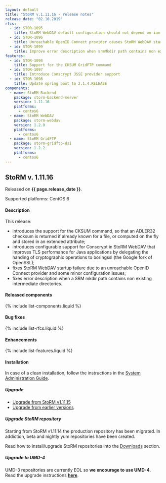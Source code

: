 ```yaml
---
layout: default
title: "StoRM v.1.11.16 - release notes"
release_date: "02.10.2019"
rfcs:
  - id: STOR-1095
    title: StoRM WebDAV default configuration should not depend on iam-test.indigo-datacloud.eu
  - id: STOR-1096
    title: Unreachable OpenID Connect provider causes StoRM WebDAV startup failure
  - id: STOR-1099
    title: Improve error description when srmMkdir path contains non existing intermediate directories
features:
  - id: STOR-1094
    title: Support for the CKSUM GridFTP command
  - id: STOR-1097
    title: Introduce Conscrypt JSSE provider support
  - id: STOR-1098
    title: Update spring boot to 2.1.4.RELEASE
components:
  - name: StoRM Backend
    package: storm-backend-server
    version: 1.11.16
    platforms:
      - centos6
  - name: StoRM WebDAV
    package: storm-webdav
    version: 1.2.0
    platforms:
      - centos6
  - name: StoRM GridFTP
    package: storm-gridftp-dsi
    version: 1.2.2
    platforms:
      - centos6
---
```


## StoRM v. 1.11.16

Released on **{{ page.release_date }}**.

Supported platforms: <span class="label label-success">CentOS 6</span>

#### Description

This release:

*  introduces the support for the CKSUM command, so that an ADLER32 checksum is
returned if already known for a file, or computed on the fly and stored in an
extended attribute;
* introduces configurable support for Conscrypt in StoRM WebDAV that improves 
TLS performance for Java applications by delegating the handing of cryptographic
operations to boringssl (the Google fork of OpenSSL);
* fixes StoRM WebDAV startup failure due to an unreachable OpenID Connect provider
and some minor configuration issues;
* fixes error description when a SRM mkdir path contains non existing intermediate
directories.

#### Released components

{% include list-components.liquid %}

#### Bug fixes

{% include list-rfcs.liquid %}

#### Enhancements

{% include list-features.liquid %}

#### Installation

In case of a clean installation, follow the instructions in the [System Administration Guide][storm-sysadmin-guide].

##### Upgrade

- [Upgrade from StoRM v1.11.15][upgrade-from-15]
- [Upgrade from earlier versions][upgrade-from-14]

##### Upgrade StoRM repository

Starting from StoRM v1.11.14 the production repository has been migrated.
In addiction, beta and nightly yum repositories have been created.

Read how to install/upgrade StoRM repositories into the [Downloads][downloads-page] section.

##### Upgrade to UMD-4

UMD-3 repositories are currently EOL so **we encourage to use UMD-4**. Read the upgrade instructions **[here][umd-repos]**.

[umd-4-page]: http://repository.egi.eu/category/umd_releases/distribution/umd-4

[how-to-json-report]: {{site.baseurl}}/documentation/how-to/how-to-publish-json-report/
[downloads-page]: {{site.baseurl}}/download.html#stable-releases

[storm-sysadmin-guide]: {{site.baseurl}}/documentation/sysadmin-guide
[umd-repos]: {{site.baseurl}}/documentation/sysadmin-guide/1.11.16/#umdrepos
[gc-guide]: {{site.baseurl}}/documentation/sysadmin-guide/1.11.16/#requestsgarbagecollector
[upgrade-from-15]: {{site.baseurl}}/documentation/sysadmin-guide/1.11.16/#upgrading
[upgrade-from-14]: {{site.baseurl}}/documentation/sysadmin-guide/1.11.16/#upgrading-earlier

[webdav-tpc-aliases]: {{site.baseurl}}/documentation/sysadmin-guide/1.11.16#important2
[webdav-pool-list]: {{site.baseurl}}/documentation/sysadmin-guide/1.11.16#important3
